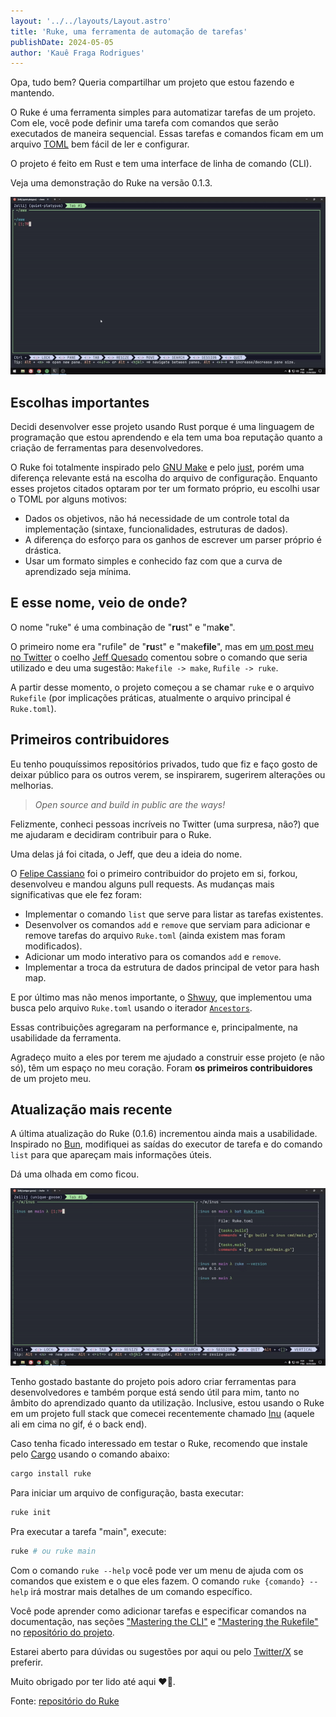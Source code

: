 ```yaml
---
layout: '../../layouts/Layout.astro'
title: 'Ruke, uma ferramenta de automação de tarefas'
publishDate: 2024-05-05
author: 'Kauê Fraga Rodrigues'
---
```


Opa, tudo bem? Queria compartilhar um projeto que estou fazendo e mantendo.

O Ruke é uma ferramenta simples para automatizar tarefas de um projeto. Com ele, você pode definir uma tarefa com comandos que serão executados de maneira sequencial. Essas tarefas e comandos ficam em um arquivo [TOML](https://toml.io/en/) bem fácil de ler e configurar.

O projeto é feito em Rust e tem uma interface de linha de comando (CLI).

Veja uma demonstração do Ruke na versão 0.1.3.

![Demonstração do ruke, mostrando a interface e executando algumas tarefas.](gifs/demo-1.gif)

## Escolhas importantes

Decidi desenvolver esse projeto usando Rust porque é uma linguagem de programação que estou aprendendo e ela tem uma boa reputação quanto a criação de ferramentas para desenvolvedores.

O Ruke foi totalmente inspirado pelo [GNU Make](https://www.gnu.org/software/make/) e pelo [just](https://github.com/casey/just), porém uma diferença relevante está na escolha do arquivo de configuração. Enquanto esses projetos citados optaram por ter um formato próprio, eu escolhi usar o TOML por alguns motivos:

- Dados os objetivos, não há necessidade de um controle total da implementação (sintaxe, funcionalidades, estruturas de dados).
- A diferença do esforço para os ganhos de escrever um parser próprio é drástica.
- Usar um formato simples e conhecido faz com que a curva de aprendizado seja mínima.

## E esse nome, veio de onde?

O nome "ruke" é uma combinação de "**ru**st" e "ma**ke**".

O primeiro nome era "rufile" de "**ru**st" e "make**file**", mas em [um post meu no Twitter](https://twitter.com/rkauefraga/status/1778574809384833043) o coelho [Jeff Quesado](https://twitter.com/JeffQuesado) comentou sobre o comando que seria utilizado e deu uma sugestão: `Makefile -> make`, `Rufile -> ruke`.

A partir desse momento, o projeto começou a se chamar `ruke` e o arquivo `Rukefile` (por implicações práticas, atualmente o arquivo principal é `Ruke.toml`).

## Primeiros contribuidores

Eu tenho pouquíssimos repositórios privados, tudo que fiz e faço gosto de deixar público para os outros verem, se inspirarem, sugerirem alterações ou melhorias.

> _Open source and build in public are the ways!_

Felizmente, conheci pessoas incríveis no Twitter (uma surpresa, não?) que me ajudaram e decidiram contribuir para o Ruke.

Uma delas já foi citada, o Jeff, que deu a ideia do nome.

O [Felipe Cassiano](https://twitter.com/fodasecassiano) foi o primeiro contribuidor do projeto em si, forkou, desenvolveu e mandou alguns pull requests. As mudanças mais significativas que ele fez foram:

- Implementar o comando `list` que serve para listar as tarefas existentes.
- Desenvolver os comandos `add` e `remove` que serviam para adicionar e remove tarefas do arquivo `Ruke.toml` (ainda existem mas foram modificados).
- Adicionar um modo interativo para os comandos `add` e `remove`.
- Implementar a troca da estrutura de dados principal de vetor para hash map.

E por último mas não menos importante, o [Shwuy](https://twitter.com/shwuydev), que implementou uma busca pelo arquivo `Ruke.toml` usando o iterador [`Ancestors`](https://doc.rust-lang.org/std/path/struct.Ancestors.html).

Essas contribuições agregaram na performance e, principalmente, na usabilidade da ferramenta.

Agradeço muito a eles por terem me ajudado a construir esse projeto (e não só), têm um espaço no meu coração. Foram **os primeiros contribuidores** de um projeto meu.

## Atualização mais recente

A última atualização do Ruke (0.1.6) incrementou ainda mais a usabilidade. Inspirado no [Bun](https://bun.sh/), modifiquei as saídas do executor de tarefa e do comando `list` para que apareçam mais informações úteis.

Dá uma olhada em como ficou.

![Demonstração das alterações mais recentes do Ruke, baseadas nas saídas do Bun.](gifs/demo-2.gif)

Tenho gostado bastante do projeto pois adoro criar ferramentas para desenvolvedores e também porque está sendo útil para mim, tanto no âmbito do aprendizado quanto da utilização. Inclusive, estou usando o Ruke em um projeto full stack que comecei recentemente chamado [Inu](https://github.com/kauefraga/inus) (aquele ali em cima no gif, é o back end).

Caso tenha ficado interessado em testar o Ruke, recomendo que instale pelo [Cargo](https://doc.rust-lang.org/cargo/) usando o comando abaixo:

```bash
cargo install ruke
```

Para iniciar um arquivo de configuração, basta executar:

```bash
ruke init
```

Pra executar a tarefa "main", execute:

```bash
ruke # ou ruke main
```

Com o comando `ruke --help` você pode ver um menu de ajuda com os comandos que existem e o que eles fazem. O comando `ruke {comando} --help` irá mostrar mais detalhes de um comando específico.

Você pode aprender como adicionar tarefas e especificar comandos na documentação, nas seções ["Mastering the CLI"](https://github.com/kauefraga/ruke?tab=readme-ov-file#mastering-the-cli) e ["Mastering the Rukefile"](https://github.com/kauefraga/ruke?tab=readme-ov-file#mastering-the-rukefile) no [repositório do projeto](https://github.com/kauefraga/ruke).

Estarei aberto para dúvidas ou sugestões por aqui ou pelo [Twitter/X](https://twitter.com/rkauefraga) se preferir.

Muito obrigado por ter lido até aqui ❤🦀.

Fonte: [repositório do Ruke](https://github.com/kauefraga/ruke)
